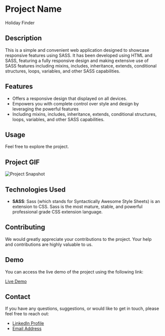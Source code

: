# Project Name

Holiday Finder

## Description

This is a simple and convenient web application designed to showcase responsive features using SASS. It has been developed using HTML and SASS, featuring a fully responsive design and making extensive use of SASS features including mixins, includes, inheritance, extends, conditional structures, loops, variables, and other SASS capabilities.

## Features

- Offers a responsive design that displayed on all devices.
- Empowers you with complete control over style and design by leveraging the powerful features
- Including mixins, includes, inheritance, extends, conditional structures, loops, variables, and other SASS capabilities.

## Usage

Feel free to explore the project.

## Project GIF

![Project Snapshot](/assets/holidayfinder.gif)

## Technologies Used

- **SASS**: Sass (which stands for Syntactically Awesome Style Sheets) is an extension to CSS. Sass is the most mature, stable, and powerful professional grade CSS extension language.

## Contributing

We would greatly appreciate your contributions to the project. Your help and contributions are highly valuable to us.

## Demo

You can access the live demo of the project using the following link:

[Live Demo](https://imoguz.github.io/holidayfinder/)

## Contact

If you have any questions, suggestions, or would like to get in touch, please feel free to reach out:

- [LinkedIn Profile](https://www.linkedin.com/in/im-abdullah-oguz/)
- [Email Address](mailto:imoguz0510@gmail.com)
